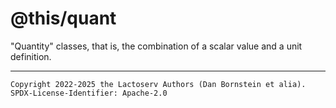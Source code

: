 @this/quant
===========

"Quantity" classes, that is, the combination of a scalar value and a unit
definition.

- - - - - - - - - -
```
Copyright 2022-2025 the Lactoserv Authors (Dan Bornstein et alia).
SPDX-License-Identifier: Apache-2.0
```
